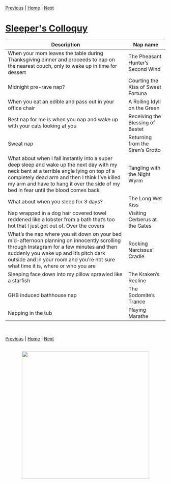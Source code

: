 [Previous](./naps3.md) | [Home](../index.md) | [Next ](./Naps5.md)


# [Sleeper's Colloquy](../Naps/naps.md)

|Description| Nap name|
------------|----------
|When your mom leaves the table during Thanksgiving dinner and proceeds to nap on the nearest couch, only to wake up in time for dessert|The Pheasant Hunter’s Second Wind|
|Midnight pre-rave nap?|Courting the Kiss of Sweet Fortuna|
|When you eat an edible and pass out in your office chair|A Rolling Idyll on the Green|
|Best nap for me is when you nap and wake up with your cats looking at you|Receiving the Blessing of Bastet|
|Sweat nap|Returning from the Siren’s Grotto|
|What about when I fall instantly into a super deep sleep and wake up the next day with my neck bent at a terrible angle lying on top of a completely dead arm and then I think I’ve killed my arm and have to hang it over the side of my bed in fear until the blood comes back|Tangling with the Night Wyrm|
|What about when you sleep for 3 days?|The Long Wet Kiss|
|Nap wrapped in a dog hair covered towel reddened like a lobster from a bath that’s too hot that I just got out of. Over the covers|Visiting Cerberus at the Gates|
|What’s the nap where you sit down on your bed mid-afternoon planning on innocently scrolling through Instagram for a few minutes and then suddenly you wake up and it’s pitch dark outside and in your room and you’re not sure what time it is, where or who you are|Rocking Narcissus’ Cradle|
|Sleeping face down into my pillow sprawled like a starfish|The Kraken’s Recline|
|GHB induced bathhouse nap|The Sodomite’s Trance|
|Napping in the tub|Playing Marathe|

<br>

[Previous](./naps3.md) | [Home](../index.md) | [Next ](./Naps5.md)
<br> <br>

<img src="https://trvscnnn.github.io/portfolio/Naps/napassets/nap6.png" width="400" height="400" style="display: block; margin: 0 auto" />
